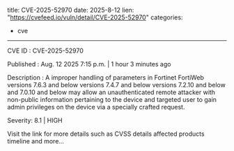  
title: CVE-2025-52970
date: 2025-8-12
lien: "https://cvefeed.io/vuln/detail/CVE-2025-52970"
categories:
  - cve
---

CVE ID : CVE-2025-52970

Published :  Aug. 12
2025
7:15 p.m. | 1 hour
3 minutes ago

Description : A improper handling of parameters in Fortinet FortiWeb versions 7.6.3 and below
versions 7.4.7 and below
versions 7.2.10 and below
and 7.0.10 and below may allow an unauthenticated remote attacker with non-public information pertaining to the device and targeted user to gain admin privileges on the device via a specially crafted request.

Severity: 8.1 | HIGH

Visit the link for more details
such as CVSS details
affected products
timeline
and more...
